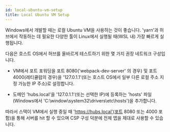 ```yaml
---
id: local-ubuntu-vm-setup
title: Local Ubuntu VM Setup
---
```


Windows에서 개발할 때는 로컬 Ubuntu VM을 사용하는 것이 좋습니다. 'yarn'과 허브에서 작동하는 데 필요한 다양한 툴이 Linux에서 실행될 때(WSL 내) 가장 빠르게 실행됩니다.

다음은 호스트 OS에서 허브를 올바르게 테스트하기 위한 몇 가지 권장 네트워크 구성입니다.

- VM에서 포트 포워딩을 포트 8080('webpack-dev-server' 의 경우) 및 포트 4000(레티큘럼의 경우)을 '127.0.1.1'(또는 호스트 OS에서 일부 다른 로컬 주소 지정 가능한 IP 주소)로 설정합니다.

- 도메인 'hubs.local'을 '127.0.1.1'(또는 선택한 IP)에 등록하는 'hosts' 파일(Windows에서 'C:\window\system32\drivers\etc\hosts')을 추가합니다.

따라서 스택이 VM에서 실행 중일 때 'https://hubs.local'(포트 8080 또는 4000 포함)을 통해 서버를 hit 할 수 있으며 CSP 구성 덕분에 전체 앱을 제대로 사용할 수 있습니다.